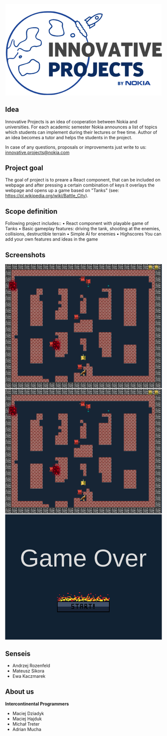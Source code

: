 <p align="center">
  <img src="https://raw.githubusercontent.com/nokia-wroclaw/innovativeproject-tanks-game/Development/innovative_logo.png" alt="Innovative Project"/>
</p>

## Idea
Innovative Projects is an idea of cooperation between Nokia and universities. For each academic semester Nokia announces a list of topics which students can implement during their lectures or free time. Author of an idea becomes a tutor and helps the students in the project.

In case of any questions, proposals or improvements just write to us: innovative.projects@nokia.com

## Project goal
The goal of project is to preare a React component, that can be included on webpage
and after pressing a certain combination of keys it overlays the webpage
and opens up a game based on "Tanks" (see: https://pl.wikipedia.org/wiki/Battle_City).

## Scope definition
Following project includes::
• React component with playable game of Tanks
• Basic gameplay features: driving the tank, shooting at the enemies, collisions,
destructible terrain
• Simple AI for enemies
• Highscores
You can add your own features and ideas in the game

## Screenshots
<p align="center">
  <img src="https://raw.githubusercontent.com/nokia-wroclaw/innovativeproject-tanks-game/Development/scr1.png" alt="Main menu"/>
  <img src="https://raw.githubusercontent.com/nokia-wroclaw/innovativeproject-tanks-game/Development/scr2.png" alt="Gameplay"/>
  <img src="https://raw.githubusercontent.com/nokia-wroclaw/innovativeproject-tanks-game/Development/scr3.png" alt="Game over"/>
</p>

## Senseis
<ul>
  <li>Andrzej Rozenfeld</li>
  <li>Mateusz Sikora</li>
  <li>Ewa Kaczmarek</li>
</ul>

## About us
<b>Intercontinental Programmers</b>
<ul>
  <li>Maciej Dziadyk</li>
  <li>Maciej Hajduk</li>
  <li>Michał Treter</li>
  <li>Adrian Mucha</li>
</ul>